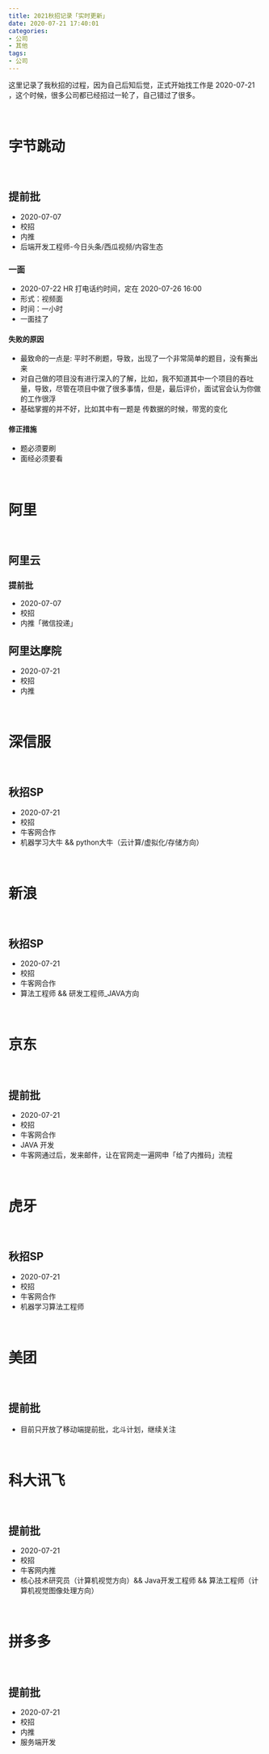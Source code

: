 ```yaml
---
title: 2021秋招记录「实时更新」
date: 2020-07-21 17:40:01
categories:
- 公司
- 其他
tags:
- 公司
---
```

这里记录了我秋招的过程，因为自己后知后觉，正式开始找工作是 2020-07-21 ，这个时候，很多公司都已经招过一轮了，自己错过了很多。

<!-- more -->

<br/>

# 字节跳动

<br/>

## 提前批

- 2020-07-07
- 校招
- 内推
- 后端开发工程师-今日头条/西瓜视频/内容生态

### 一面

- 2020-07-22 HR 打电话约时间，定在 2020-07-26 16:00
- 形式：视频面
- 时间：一小时
- 一面挂了

#### 失败的原因

- 最致命的一点是: 平时不刷题，导致，出现了一个非常简单的题目，没有撕出来
- 对自己做的项目没有进行深入的了解，比如，我不知道其中一个项目的吞吐量，导致，尽管在项目中做了很多事情，但是，最后评价，面试官会认为你做的工作很浮
- 基础掌握的并不好，比如其中有一题是 传数据的时候，带宽的变化

#### 修正措施

- 题必须要刷
- 面经必须要看

<br/>

# 阿里

<br/>

## 阿里云

### 提前批

- 2020-07-07
- 校招
- 内推「微信投递」


## 阿里达摩院

- 2020-07-21
- 校招
- 内推

<br/>

# 深信服

<br/>

## 秋招SP

- 2020-07-21
- 校招
- 牛客网合作
- 机器学习大牛 &&  python大牛（云计算/虚拟化/存储方向）

<br/>

# 新浪

<br/>

## 秋招SP

- 2020-07-21
- 校招
- 牛客网合作
- 算法工程师 && 研发工程师_JAVA方向

<br/>

# 京东

<br/>

## 提前批

- 2020-07-21
- 校招
- 牛客网合作
-  JAVA 开发
- 牛客网通过后，发来邮件，让在官网走一遍网申「给了内推码」流程

<br/>

# 虎牙

<br/>

## 秋招SP

- 2020-07-21
- 校招
- 牛客网合作
-  机器学习算法工程师

<br/>

# 美团

<br/>

## 提前批

- 目前只开放了移动端提前批，北斗计划，继续关注

<br/>

# 科大讯飞

<br/>

## 提前批

- 2020-07-21
- 校招
- 牛客网内推
- 核心技术研究员（计算机视觉方向）&& Java开发工程师 && 算法工程师（计算机视觉图像处理方向）

<br/>

# 拼多多

<br/>

## 提前批

- 2020-07-21
- 校招
- 内推
- 服务端开发